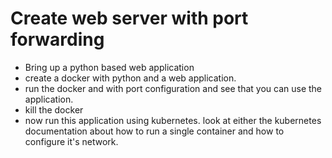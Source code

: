 # Create web server with port forwarding

* Bring up a python based web application
* create a docker with python and a web application.
* run the docker and with port configuration and see that you
    can use the application.
* kill the docker
* now run this application using kubernetes.
    look at either the kubernetes
    documentation about how to run a single container
    and how to configure it's network.
